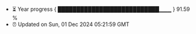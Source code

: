 - ⏳ Year progress { ███████████████████████████▁▁▁ } 91.59 %
- ⏰ Updated on Sun, 01 Dec 2024 05:21:59 GMT

